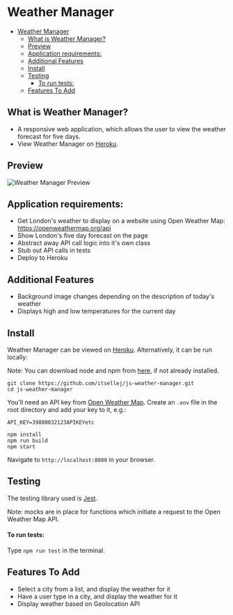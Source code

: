 # Weather Manager
- [Weather Manager](#weather-manager)
  - [What is Weather Manager?](#what-is-weather-manager)
  - [Preview](#preview)
  - [Application requirements:](#application-requirements)
  - [Additional Features](#additional-features)
  - [Install](#install)
  - [Testing](#testing)
      - [To run tests:](#to-run-tests)
  - [Features To Add](#features-to-add)

## What is Weather Manager?
- A responsive web application, which allows the user to view the weather forecast for five days.
- View Weather Manager on [Heroku](https://peaceful-ridge-32032.herokuapp.com/).

## Preview

![Weather Manager Preview](dist/assets/weather-manager-preview.gif)

## Application requirements:
- Get London's weather to display on a website using Open Weather Map: https://openweathermap.org/api
- Show London's five day forecast on the page
- Abstract away API call logic into it's own class
- Stub out API calls in tests
- Deploy to Heroku

## Additional Features
- Background image changes depending on the description of today's weather
- Displays high and low temperatures for the current day

## Install

Weather Manager can be viewed on [Heroku](https://peaceful-ridge-32032.herokuapp.com/). Alternatively, it can be run locally:

Note: You can download node and npm from [here](https://www.npmjs.com/get-npm), if not already installed.

```
git clone https://github.com/itsellej/js-weather-manager.git
cd js-weather-manager
```

You'll need an API key from [Open Weather Map](https://openweathermap.org/appid). Create an `.env` file in the root directory and add your key to it, e.g.: 
```
API_KEY=39880032123APIKEYetc
```

```
npm install
npm run build
npm start
```

Navigate to `http://localhost:8080` in your browser.

## Testing

The testing library used is [Jest](https://jestjs.io/). 

Note: mocks are in place for functions which initiate a request to the Open Weather Map API.

#### To run tests:

Type `npm run test` in the terminal.

## Features To Add
- Select a city from a list, and display the weather for it
- Have a user type in a city, and display the weather for it
- Display weather based on Geolocation API
